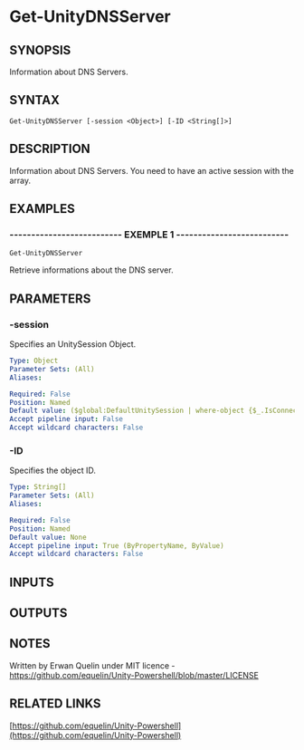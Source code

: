 # Get-UnityDNSServer

## SYNOPSIS
Information about DNS Servers.

## SYNTAX

```
Get-UnityDNSServer [-session <Object>] [-ID <String[]>]
```

## DESCRIPTION
Information about DNS Servers.
You need to have an active session with the array.

## EXAMPLES

### -------------------------- EXEMPLE 1 --------------------------
```
Get-UnityDNSServer
```

Retrieve informations about the DNS server.

## PARAMETERS

### -session
Specifies an UnitySession Object.

```yaml
Type: Object
Parameter Sets: (All)
Aliases: 

Required: False
Position: Named
Default value: ($global:DefaultUnitySession | where-object {$_.IsConnected -eq $true})
Accept pipeline input: False
Accept wildcard characters: False
```

### -ID
Specifies the object ID.

```yaml
Type: String[]
Parameter Sets: (All)
Aliases: 

Required: False
Position: Named
Default value: None
Accept pipeline input: True (ByPropertyName, ByValue)
Accept wildcard characters: False
```

## INPUTS

## OUTPUTS

## NOTES
Written by Erwan Quelin under MIT licence - https://github.com/equelin/Unity-Powershell/blob/master/LICENSE

## RELATED LINKS

[https://github.com/equelin/Unity-Powershell](https://github.com/equelin/Unity-Powershell)


